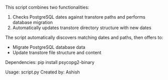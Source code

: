This script combines two functionalities:
1. Checks PostgreSQL dates against transtore paths and performs database migration
2. Automatically updates transtore directory structure with new dates

The script automatically discovers matching dates and paths, then offers to:
- Migrate PostgreSQL database data
- Update transtore file structure and content

Dependencies: pip install psycopg2-binary

Usage: script.py
Created by: Ashish
